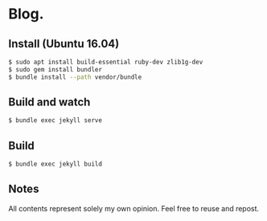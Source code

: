 # Blog.

## Install (Ubuntu 16.04)

~~~bash
$ sudo apt install build-essential ruby-dev zlib1g-dev
$ sudo gem install bundler
$ bundle install --path vendor/bundle
~~~


## Build and watch

~~~bash
$ bundle exec jekyll serve
~~~

## Build


~~~bash
$ bundle exec jekyll build
~~~

## Notes

All contents represent solely my own opinion. Feel free to reuse and repost.
